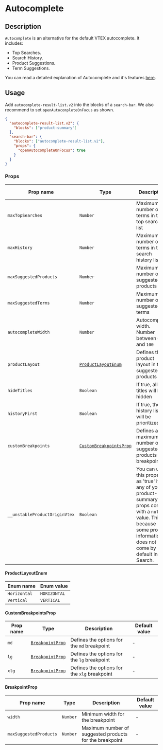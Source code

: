 # Autocomplete

## Description

`Autocomplete` is an alternative for the default VTEX autocomplete. It includes:

- Top Searches.
- Search History.
- Product Suggestions.
- Term Suggestions.

You can read a detailed explanation of Autocomplete and it's features [here](https://help.vtex.com/tracks/vtex-intelligent-search--19wrbB7nEQcmwzDPl1l4Cb/4gXFsEWjF7QF7UtI2GAvhL).

## Usage

Add `autocomplete-result-list.v2` into the blocks of a `search-bar`. We also recommend to set `openAutocompleteOnFocus` as shown.

```json
{
  "autocomplete-result-list.v2": {
    "blocks": ["product-summary"]
  },
  "search-bar": {
    "blocks": ["autocomplete-result-list.v2"],
    "props": {
      "openAutocompleteOnFocus": true
    }
  }
}
```

### Props

| Prop name                     | Type                                              | Description                                                   | Default value |
| ----------------------------- | ------------------------------------------------- | ------------------------------------------------------------------------------ | ------------- |
| `maxTopSearches`              | `Number`                                          | Maximum number of terms in the top searches list              | `10`          |
| `maxHistory`                  | `Number`                                          | Maximum number of terms in the search history list            | `5`           |
| `maxSuggestedProducts`        | `Number`                                          | Maximum number of suggested products                          | `3`           |
| `maxSuggestedTerms`           | `Number`                                          | Maximum number of suggested terms                             | `3`           |
| `autocompleteWidth`           | `Number`                                          | Autocomplete width. Number between `0` and `100`              | -             |
| `productLayout`               | [`ProductLayoutEnum`](#productlayoutenum)         | Defines the product layout in the suggested products list     | -             |
| `hideTitles`                  | `Boolean`                                         | If true, all the titles will be hidden                        | `false`       |
| `historyFirst`                | `Boolean`                                         | If true, the history list will be prioritized                 | `false`       |
| `customBreakpoints`           | [`CustomBreakpointsProp`](#custombreakpointsprop) | Defines a maximum number of suggested products by breakpoints | -             |
| `__unstableProductOriginVtex` | `Boolean`                                         | You can use this property as 'true' if any of your product-summary props come with a `null` value. This is because some product information does not come by default in the Search. | `false`       |

#### ProductLayoutEnum

| Enum name    | Enum value   |
| ------------ | ------------ |
| `Horizontal` | `HORIZONTAL` |
| `Vertical`   | `VERTICAL`   |

#### CustomBreakpointsProp

| Prop name | Type                                | Description                                  | Default value |
| --------- | ----------------------------------- | -------------------------------------------- | ------------- |
| `md`      | [`BreakpointProp`](#breakpointprop) | Defines the options for the `md` breakpoint  | -             |
| `lg`      | [`BreakpointProp`](#breakpointprop) | Defines the options for the `lg` breakpoint  | -             |
| `xlg`     | [`BreakpointProp`](#breakpointprop) | Defines the options for the `xlg` breakpoint | -             |

#### BreakpointProp

| Prop name              | Type     | Description                                             | Default value |
| ---------------------- | -------- | ------------------------------------------------------- | ------------- |
| `width`                | `Number` | Minimum width for the breakpoint                        | -             |
| `maxSuggestedProducts` | `Number` | Maximum number of suggested products for the breakpoint | -             |

